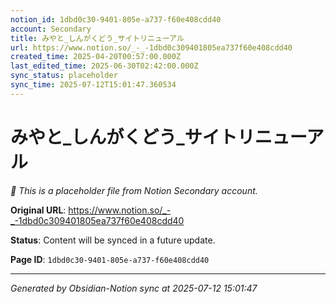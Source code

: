 ```yaml
---
notion_id: 1dbd0c30-9401-805e-a737-f60e408cdd40
account: Secondary
title: みやと_しんがくどう_サイトリニューアル
url: https://www.notion.so/_-_-1dbd0c309401805ea737f60e408cdd40
created_time: 2025-04-20T00:57:00.000Z
last_edited_time: 2025-06-30T02:42:00.000Z
sync_status: placeholder
sync_time: 2025-07-12T15:01:47.360534
---
```


# みやと_しんがくどう_サイトリニューアル

*🔄 This is a placeholder file from Notion Secondary account.*

**Original URL**: https://www.notion.so/_-_-1dbd0c309401805ea737f60e408cdd40

**Status**: Content will be synced in a future update.

**Page ID**: `1dbd0c30-9401-805e-a737-f60e408cdd40`

---

*Generated by Obsidian-Notion sync at 2025-07-12 15:01:47*
